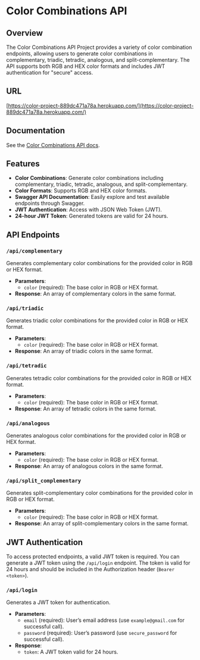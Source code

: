 # Color Combinations API

## Overview
The Color Combinations API Project provides a variety of color combination endpoints, allowing users to generate color combinations in complementary, triadic, tetradic, analogous, and split-complementary. The API supports both RGB and HEX color formats and includes JWT authentication for "secure" access.

## URL
[https://color-project-889dc471a78a.herokuapp.com/](https://color-project-889dc471a78a.herokuapp.com/)

## Documentation
See the [Color Combinations API docs](https://color-project-889dc471a78a.herokuapp.com/api-docs/index.html).

## Features
- **Color Combinations**: Generate color combinations including complementary, triadic, tetradic, analogous, and split-complementary.
- **Color Formats**: Supports RGB and HEX color formats.
- **Swagger API Documentation**: Easily explore and test available endpoints through Swagger.
- **JWT Authentication**: Access with JSON Web Token (JWT).
- **24-hour JWT Token**: Generated tokens are valid for 24 hours.

## API Endpoints
### `/api/complementary`
Generates complementary color combinations for the provided color in RGB or HEX format.
- **Parameters**:
    - `color` (required): The base color in RGB or HEX format.
- **Response**: An array of complementary colors in the same format.

### `/api/triadic`
Generates triadic color combinations for the provided color in RGB or HEX format.
- **Parameters**:
    - `color` (required): The base color in RGB or HEX format.
- **Response**: An array of triadic colors in the same format.

### `/api/tetradic`
Generates tetradic color combinations for the provided color in RGB or HEX format.
- **Parameters**:
    - `color` (required): The base color in RGB or HEX format.
- **Response**: An array of tetradic colors in the same format.

### `/api/analogous`
Generates analogous color combinations for the provided color in RGB or HEX format.
- **Parameters**:
    - `color` (required): The base color in RGB or HEX format.
- **Response**: An array of analogous colors in the same format.

### `/api/split_complementary`
Generates split-complementary color combinations for the provided color in RGB or HEX format.
- **Parameters**:
    - `color` (required): The base color in RGB or HEX format.
- **Response**: An array of split-complementary colors in the same format.

## JWT Authentication
To access protected endpoints, a valid JWT token is required. You can generate a JWT token using the `/api/login` endpoint. The token is valid for 24 hours and should be included in the Authorization header (`Bearer <token>`).

### `/api/login`
Generates a JWT token for authentication.
- **Parameters**:  
  - `email` (required): User’s email address (use `example@gmail.com` for successful call).
  - `password` (required): User’s password (use `secure_password` for successful call).
- **Response**:  
  - `token`: A JWT token valid for 24 hours.  